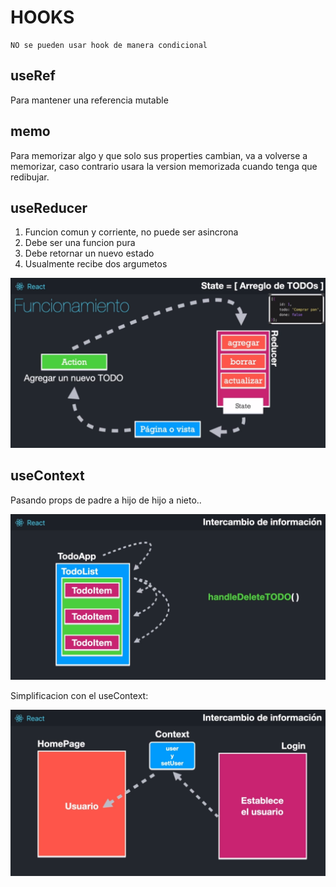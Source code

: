 # HOOKS

```
NO se pueden usar hook de manera condicional
```

## useRef

Para mantener una referencia mutable

## memo

Para memorizar algo y que solo sus properties cambian, va a volverse a memorizar, caso contrario usara la version memorizada cuando tenga que redibujar.

## useReducer

1. Funcion comun y corriente, no puede ser asincrona
2. Debe ser una funcion pura
3. Debe retornar un nuevo estado
4. Usualmente recibe dos argumetos

<img src="./public/imgs/useReducer.png" alt="useReducer" />

## useContext

Pasando props de padre a hijo de hijo a nieto..

<img src="./public/imgs/props-padre-to-hijos.png" alt="useContext" />

Simplificacion con el useContext:

<img src="./public/imgs/useContext.png" alt="useContext" />
